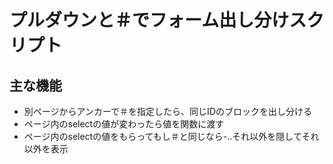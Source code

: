 プルダウンと＃でフォーム出し分けスクリプト
==========

主な機能
---

* 別ページからアンカーで＃を指定したら、同じIDのブロックを出し分ける
* ページ内のselectの値が変わったら値を関数に渡す
* ページ内のselectの値をもらってもし＃と同じなら-..それ以外を隠してそれ以外を表示